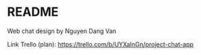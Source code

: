 # README

Web chat design by Nguyen Dang Van

Link Trello (plan): https://trello.com/b/UYXaInGn/project-chat-app

